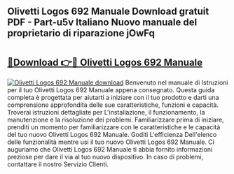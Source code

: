 ## Olivetti Logos 692 Manuale Download gratuit PDF - Part-u5v Italiano Nuovo manuale del proprietario di riparazione jOwFq

# <h2><a href="http://dfd2h3n.blite.top/?on=Olivetti+Logos+692+Manuale">🔗Download 👉🔴 Olivetti Logos 692 Manuale</a></h2>

[![Olivetti Logos 692 Manuale download](https://i.imgur.com/lujVjoI.png)](http://dfd2h3n.blite.top/?on=Olivetti+Logos+692+Manuale)
Benvenuto nel manuale di Istruzioni per il tuo Olivetti Logos 692 Manuale appena consegnato. Questa guida completa è progettata per aiutarti a iniziare con il tuo prodotto e darti una comprensione approfondita delle sue caratteristiche, funzioni e capacità. Troverai istruzioni dettagliate per L'installazione, il funzionamento, la manutenzione e la risoluzione dei problemi. Familiarizzare prima di iniziare, prenditi un momento per familiarizzare con le caratteristiche e le capacità del tuo nuovo Olivetti Logos 692 Manuale. Goditi L'efficienza Dell'elenco delle funzionalità mentre usi il tuo nuovo Olivetti Logos 692 Manuale. Ci auguriamo che Olivetti Logos 692 Manuale ti abbia fornito informazioni preziose per dare il via al tuo nuovo dispositivo. In caso di problemi, contattare il nostro Servizio Clienti.
